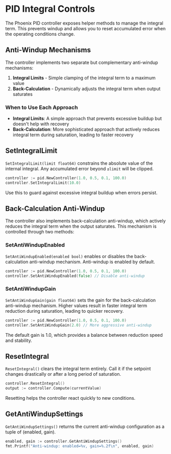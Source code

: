 # PID Integral Controls

The Phoenix PID controller exposes helper methods to manage the integral term.
This prevents windup and allows you to reset accumulated error when the
operating conditions change.

## Anti-Windup Mechanisms

The controller implements two separate but complementary anti-windup mechanisms:

1. **Integral Limits** - Simple clamping of the integral term to a maximum value
2. **Back-Calculation** - Dynamically adjusts the integral term when output saturates

### When to Use Each Approach

- **Integral Limits**: A simple approach that prevents excessive buildup but doesn't help with recovery
- **Back-Calculation**: More sophisticated approach that actively reduces integral term during saturation, leading to faster recovery

## SetIntegralLimit

`SetIntegralLimit(limit float64)` constrains the absolute value of the
internal integral. Any accumulated error beyond `±limit` will be clipped.

```go
controller := pid.NewController(1.0, 0.5, 0.1, 100.0)
controller.SetIntegralLimit(10.0)
```

Use this to guard against excessive integral buildup when errors persist.

## Back-Calculation Anti-Windup

The controller also implements back-calculation anti-windup, which actively reduces the
integral term when the output saturates. This mechanism is controlled through two methods:

### SetAntiWindupEnabled

`SetAntiWindupEnabled(enabled bool)` enables or disables the back-calculation anti-windup mechanism.
Anti-windup is enabled by default.

```go
controller := pid.NewController(1.0, 0.5, 0.1, 100.0)
controller.SetAntiWindupEnabled(false) // Disable anti-windup
```

### SetAntiWindupGain

`SetAntiWindupGain(gain float64)` sets the gain for the back-calculation anti-windup mechanism.
Higher values result in faster integral term reduction during saturation, leading to quicker recovery.

```go
controller := pid.NewController(1.0, 0.5, 0.1, 100.0)
controller.SetAntiWindupGain(2.0) // More aggressive anti-windup
```

The default gain is 1.0, which provides a balance between reduction speed and stability.

## ResetIntegral

`ResetIntegral()` clears the integral term entirely. Call it if the setpoint
changes drastically or after a long period of saturation.

```go
controller.ResetIntegral()
output := controller.Compute(currentValue)
```

Resetting helps the controller react quickly to new conditions.

## GetAntiWindupSettings

`GetAntiWindupSettings()` returns the current anti-windup configuration as a tuple of (enabled, gain).

```go
enabled, gain := controller.GetAntiWindupSettings()
fmt.Printf("Anti-windup: enabled=%v, gain=%.2f\n", enabled, gain)
```


